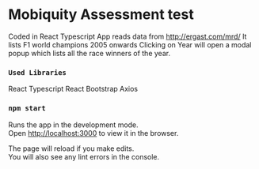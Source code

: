 # Mobiquity Assessment test

Coded in React Typescript
App reads data from http://ergast.com/mrd/
It lists F1 world champions 2005 onwards
Clicking on Year will open a modal popup which lists all the race winners of the year.

### `Used Libraries`

React Typescript
React Bootstrap
Axios

### `npm start`

Runs the app in the development mode.\
Open [http://localhost:3000](http://localhost:3000) to view it in the browser.

The page will reload if you make edits.\
You will also see any lint errors in the console.
